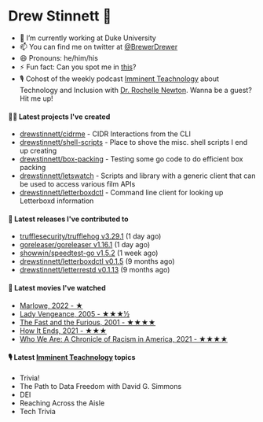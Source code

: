 
# Drew Stinnett 👋

- 🔭 I’m currently working at Duke University
- 📫 You can find me on twitter at [@BrewerDrewer](https://twitter.com/BrewerDrewer)
- 😄 Pronouns: he/him/his
- ⚡ Fun fact: Can you spot me in [this](https://www.youtube.com/watch?v=oL9WnB0qHBA)?
- 🎙 Cohost of the weekly podcast [Imminent Teachnology](https://podcast.imminentteachnology.com/) about Technology and Inclusion with [Dr. Rochelle Newton](https://www.linkedin.com/in/drrochellenewton/). Wanna be a guest? Hit me up!

#### 👨‍💻 Latest projects I've created
- [drewstinnett/cidrme](https://github.com/drewstinnett/cidrme) - CIDR Interactions from the CLI
- [drewstinnett/shell-scripts](https://github.com/drewstinnett/shell-scripts) - Place to shove the misc. shell scripts I end up creating
- [drewstinnett/box-packing](https://github.com/drewstinnett/box-packing) - Testing some go code to do efficient box packing
- [drewstinnett/letswatch](https://github.com/drewstinnett/letswatch) - Scripts and library with a generic client that can be used to access various film APIs
- [drewstinnett/letterboxdctl](https://github.com/drewstinnett/letterboxdctl) - Command line client for looking up Letterboxd information

#### 🚀 Latest releases I've contributed to
- [trufflesecurity/trufflehog v3.29.1](https://github.com/trufflesecurity/trufflehog/releases/tag/v3.29.1) (1 day ago)
- [goreleaser/goreleaser v1.16.1](https://github.com/goreleaser/goreleaser/releases/tag/v1.16.1) (1 day ago)
- [showwin/speedtest-go v1.5.2](https://github.com/showwin/speedtest-go/releases/tag/v1.5.2) (1 week ago)
- [drewstinnett/letterboxdctl v0.1.5](https://github.com/drewstinnett/letterboxdctl/releases/tag/v0.1.5) (9 months ago)
- [drewstinnett/letterrestd v0.1.13](https://github.com/drewstinnett/letterrestd/releases/tag/v0.1.13) (9 months ago)

#### 🍿 Latest movies I've watched
- [Marlowe, 2022 - ★](https://letterboxd.com/mondodrew/film/marlowe-2022/)
- [Lady Vengeance, 2005 - ★★★½](https://letterboxd.com/mondodrew/film/lady-vengeance/)
- [The Fast and the Furious, 2001 - ★★★★](https://letterboxd.com/mondodrew/film/the-fast-and-the-furious-2001/2/)
- [How It Ends, 2021 - ★★★](https://letterboxd.com/mondodrew/film/how-it-ends-2021/)
- [Who We Are: A Chronicle of Racism in America, 2021 - ★★★★](https://letterboxd.com/mondodrew/film/who-we-are-a-chronicle-of-racism-in-america/)

#### 🎙 Latest [Imminent Teachnology](https://podcast.imminentteachnology.com/) topics
- Trivia!
- The Path to Data Freedom with David G. Simmons
- DEI
- Reaching Across the Aisle
- Tech Trivia
